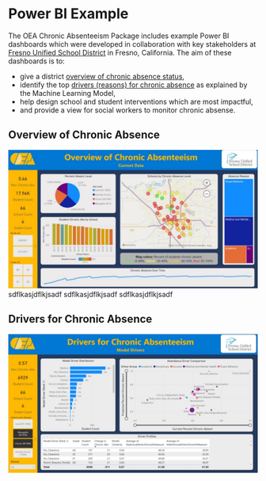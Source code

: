 # Power BI Example

The OEA Chronic Absenteeism Package includes example Power BI dashboards which were developed in collaboration with key stakeholders at [Fresno Unified School District](https://www.fresnounified.org/) in Fresno, California. The aim of these dashboards is to:
  - give a district [overview of chronic absence status](#overview-of-chronic-absence),
  - identify the top [drivers (reasons) for chronic absence](#drivers_of_chronic_absence) as explained by the Machine Learning Model,
  - help design school and student interventions which are most impactful,
  - and provide a view for social workers to monitor chronic absense.

## Overview of Chronic Absence

![Overview of Chronic Absence](https://github.com/cstohlmann/oea-at-risk-package/blob/667210e51a66995dc32aa8e7dc6e7565470ac2d3/Chronic_Absenteeism/docs/images/Chronic%20Absenteeism%20Dashboard%20Overview.png#right)
sdflkasjdflkjsadf
sdflkasjdflkjsadf
sdflkasjdflkjsadf

## Drivers for Chronic Absence

![Drivers of Chronic Absence](https://github.com/cstohlmann/oea-at-risk-package/blob/667210e51a66995dc32aa8e7dc6e7565470ac2d3/Chronic_Absenteeism/docs/images/Chronic%20Absenteeism%20Drivers%20Dashboard.png "Drivers of Chronic Absence")

